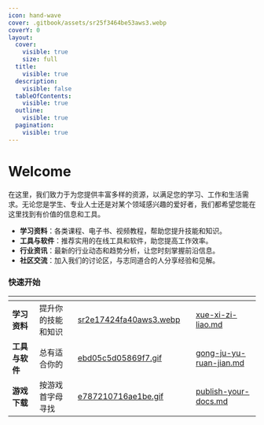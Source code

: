 ```yaml
---
icon: hand-wave
cover: .gitbook/assets/sr25f3464be53aws3.webp
coverY: 0
layout:
  cover:
    visible: true
    size: full
  title:
    visible: true
  description:
    visible: false
  tableOfContents:
    visible: true
  outline:
    visible: true
  pagination:
    visible: true
---
```


# Welcome

在这里，我们致力于为您提供丰富多样的资源，以满足您的学习、工作和生活需求。无论您是学生、专业人士还是对某个领域感兴趣的爱好者，我们都希望您能在这里找到有价值的信息和工具。

* **学习资料**：各类课程、电子书、视频教程，帮助您提升技能和知识。
* **工具与软件**：推荐实用的在线工具和软件，助您提高工作效率。
* **行业资讯**：最新的行业动态和趋势分析，让您时刻掌握前沿信息。
* **社区交流**：加入我们的讨论区，与志同道合的人分享经验和见解。

### 快速开始

<table data-view="cards" data-full-width="true"><thead><tr><th></th><th></th><th data-hidden data-card-cover data-type="files"></th><th data-hidden></th><th data-hidden data-card-target data-type="content-ref"></th></tr></thead><tbody><tr><td><strong>学习资料</strong></td><td>提升你的技能和知识</td><td><a href=".gitbook/assets/sr2e17424fa40aws3.webp">sr2e17424fa40aws3.webp</a></td><td></td><td><a href="getting-started/xue-xi-zi-liao.md">xue-xi-zi-liao.md</a></td></tr><tr><td><strong>工具与软件</strong></td><td>总有适合你的</td><td><a href=".gitbook/assets/ebd05c5d05869f7.gif">ebd05c5d05869f7.gif</a></td><td></td><td><a href="getting-started/gong-ju-yu-ruan-jian.md">gong-ju-yu-ruan-jian.md</a></td></tr><tr><td><strong>游戏下载</strong></td><td>按游戏首字母寻找</td><td><a href=".gitbook/assets/e787210716ae1be.gif">e787210716ae1be.gif</a></td><td></td><td><a href="getting-started/publish-your-docs.md">publish-your-docs.md</a></td></tr></tbody></table>



